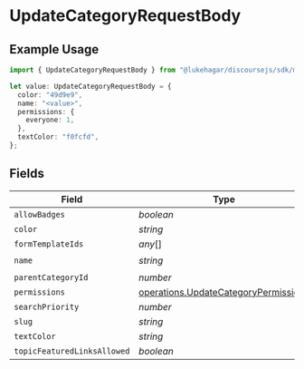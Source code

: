 # UpdateCategoryRequestBody

## Example Usage

```typescript
import { UpdateCategoryRequestBody } from "@lukehagar/discoursejs/sdk/models/operations";

let value: UpdateCategoryRequestBody = {
  color: "49d9e9",
  name: "<value>",
  permissions: {
    everyone: 1,
  },
  textColor: "f0fcfd",
};
```

## Fields

| Field                                                                                               | Type                                                                                                | Required                                                                                            | Description                                                                                         | Example                                                                                             |
| --------------------------------------------------------------------------------------------------- | --------------------------------------------------------------------------------------------------- | --------------------------------------------------------------------------------------------------- | --------------------------------------------------------------------------------------------------- | --------------------------------------------------------------------------------------------------- |
| `allowBadges`                                                                                       | *boolean*                                                                                           | :heavy_minus_sign:                                                                                  | N/A                                                                                                 |                                                                                                     |
| `color`                                                                                             | *string*                                                                                            | :heavy_minus_sign:                                                                                  | N/A                                                                                                 | 49d9e9                                                                                              |
| `formTemplateIds`                                                                                   | *any*[]                                                                                             | :heavy_minus_sign:                                                                                  | N/A                                                                                                 |                                                                                                     |
| `name`                                                                                              | *string*                                                                                            | :heavy_check_mark:                                                                                  | N/A                                                                                                 |                                                                                                     |
| `parentCategoryId`                                                                                  | *number*                                                                                            | :heavy_minus_sign:                                                                                  | N/A                                                                                                 |                                                                                                     |
| `permissions`                                                                                       | [operations.UpdateCategoryPermissions](../../../sdk/models/operations/updatecategorypermissions.md) | :heavy_minus_sign:                                                                                  | N/A                                                                                                 |                                                                                                     |
| `searchPriority`                                                                                    | *number*                                                                                            | :heavy_minus_sign:                                                                                  | N/A                                                                                                 |                                                                                                     |
| `slug`                                                                                              | *string*                                                                                            | :heavy_minus_sign:                                                                                  | N/A                                                                                                 |                                                                                                     |
| `textColor`                                                                                         | *string*                                                                                            | :heavy_minus_sign:                                                                                  | N/A                                                                                                 | f0fcfd                                                                                              |
| `topicFeaturedLinksAllowed`                                                                         | *boolean*                                                                                           | :heavy_minus_sign:                                                                                  | N/A                                                                                                 |                                                                                                     |